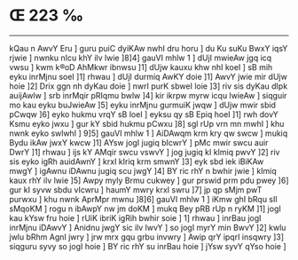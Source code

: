 # Œ 223 ‰
---
kQau n AwvY Eru ] guru puiC dyiKAw nwhI dru horu ] du Ku suKu BwxY iqsY
rjwie ] nwnku nIcu khY ilv lwie ]8]4] gauVI mhlw 1 ] dUjI mwieAw
jgq icq vwsu ] kwm k®oD AhMkwr ibnwsu ]1] dUjw kauxu khw nhI koeI ]
sB mih eyku inrMjnu soeI ]1] rhwau ] dUjI durmiq AwKY doie ]1] AwvY
jwie mir dUjw hoie ]2] Drix ggn nh dyKau doie ] nwrI purK sbweI
loie ]3] riv sis dyKau dIpk auijAwlw ] srb inrMqir pRIqmu bwlw
]4] kir ikrpw myrw icqu lwieAw ] siqguir mo kau eyku buJwieAw ]5]
eyku inrMjnu gurmuiK jwqw ] dUjw mwir sbid pCwqw ]6] eyko hukmu vrqY
sB loeI ] eyksu qy sB Epiq hoeI ]1] rwh dovY Ksmu eyko jwxu ] gur kY
sbid hukmu pCwxu ]8] sgl rUp vrn mn mwhI ] khu nwnk eyko swlwhI
] 9]5] gauVI mhlw 1 ] AiDAwqm krm kry qw swcw ] mukiq Bydu ikAw
jwxY kwcw ]1] AYsw jogI jugiq bIcwrY ] pMc mwir swcu auir DwrY ]1]
rhwau ] ijs kY AMqir swcu vswvY ] jog jugiq kI kImiq pwvY ]2] riv
sis eyko igRh auidAwnY ] krxI kIriq krm smwnY ]3] eyk sbd iek
iBiKAw mwgY ] igAwnu iDAwnu jugiq scu jwgY ]4] BY ric rhY n bwhir
jwie ] kImiq kaux rhY ilv lwie ]5] Awpy myly Brmu cukwey ] gur
prswid prm pdu pwey ]6] gur kI syvw sbdu vIcwru ] haumY mwry krxI
swru ]7] jp qp sMjm pwT purwxu ] khu nwnk AprMpr mwnu ]8]6]
gauVI mhlw 1 ] iKmw ghI bRqu sIl sMqoKM ] rogu n ibAwpY nw jm doKM ]
mukq Bey pRB rUp n ryKM ]1] jogI kau kYsw fru hoie ] rUiK ibriK igRih
bwhir soie ] 1] rhwau ] inrBau jogI inrMjnu iDAwvY ] Anidnu jwgY sic
ilv lwvY ] so jogI myrY min BwvY ]2] kwlu jwlu bRhm AgnI jwry ] jrw
mrx gqu grbu invwry ] Awip qrY ipqrI insqwry ]3] siqguru syvy so jogI
hoie ] BY ric rhY su inrBau hoie ] jYsw syvY qYso hoie ]
####
